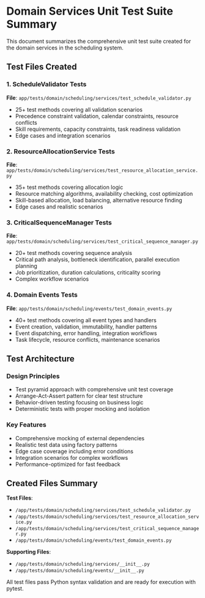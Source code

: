 # Domain Services Unit Test Suite Summary

This document summarizes the comprehensive unit test suite created for the domain services in the scheduling system.

## Test Files Created

### 1. ScheduleValidator Tests
**File**: `app/tests/domain/scheduling/services/test_schedule_validator.py`
- 25+ test methods covering all validation scenarios
- Precedence constraint validation, calendar constraints, resource conflicts
- Skill requirements, capacity constraints, task readiness validation
- Edge cases and integration scenarios

### 2. ResourceAllocationService Tests
**File**: `app/tests/domain/scheduling/services/test_resource_allocation_service.py`
- 35+ test methods covering allocation logic
- Resource matching algorithms, availability checking, cost optimization
- Skill-based allocation, load balancing, alternative resource finding
- Edge cases and realistic scenarios

### 3. CriticalSequenceManager Tests
**File**: `app/tests/domain/scheduling/services/test_critical_sequence_manager.py`
- 20+ test methods covering sequence analysis
- Critical path analysis, bottleneck identification, parallel execution planning
- Job prioritization, duration calculations, criticality scoring
- Complex workflow scenarios

### 4. Domain Events Tests
**File**: `app/tests/domain/scheduling/events/test_domain_events.py`
- 40+ test methods covering all event types and handlers
- Event creation, validation, immutability, handler patterns
- Event dispatching, error handling, integration workflows
- Task lifecycle, resource conflicts, maintenance scenarios

## Test Architecture

### Design Principles
- Test pyramid approach with comprehensive unit test coverage
- Arrange-Act-Assert pattern for clear test structure
- Behavior-driven testing focusing on business logic
- Deterministic tests with proper mocking and isolation

### Key Features
- Comprehensive mocking of external dependencies
- Realistic test data using factory patterns
- Edge case coverage including error conditions
- Integration scenarios for complex workflows
- Performance-optimized for fast feedback

## Created Files Summary

**Test Files**:
- `/app/tests/domain/scheduling/services/test_schedule_validator.py`
- `/app/tests/domain/scheduling/services/test_resource_allocation_service.py` 
- `/app/tests/domain/scheduling/services/test_critical_sequence_manager.py`
- `/app/tests/domain/scheduling/events/test_domain_events.py`

**Supporting Files**:
- `/app/tests/domain/scheduling/services/__init__.py`
- `/app/tests/domain/scheduling/events/__init__.py`

All test files pass Python syntax validation and are ready for execution with pytest.